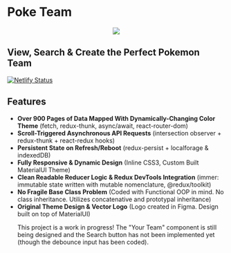 # Poke Team

<div align="center">
  
![](https://media.giphy.com/media/gk32fFh2dPKKNtqQvr/giphy.gif)

</div>

## View, Search & Create the Perfect Pokemon Team

[![Netlify Status](https://api.netlify.com/api/v1/badges/e037afe5-efff-44f0-8bc8-d702ccc40d0f/deploy-status)](https://app.netlify.com/sites/poke-team/deploys)

## Features

<ul>
  <li><b>Over 900 Pages of Data Mapped With Dynamically-Changing Color Theme</b> (fetch, redux-thunk, async/await, react-router-dom)</li>
<li><b>Scroll-Triggered Asynchronous API Requests</b> (intersection observer + redux-thunk + react-redux hooks)</li>
<li><b>Persistent State on Refresh/Reboot</b> (redux-persist + localforage & indexedDB)</li>
<li><b>Fully Responsive & Dynamic Design</b> (Inline CSS3, Custom Built MaterialUI Theme)</li>
<li><b>Clean Readable Reducer Logic & Redux DevTools Integration</b> (immer: immutable state written with mutable nomenclature, @redux/toolkit)</li>
<li><b>No Fragile Base Class Problem</b> (Coded with Functional OOP in mind. No class inheritance. Utilizes concatenative and prototypal inheritance)</li>
<li><b>Original Theme Design & Vector Logo</b> (Logo created in Figma. Design built on top of MaterialUI)</li>


This project is a work in progress! The "Your Team" component is still being designed and the Search button has not been implemented yet (though the debounce input has been coded).
